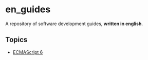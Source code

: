 # en_guides

A repository of software development guides, **written in english**.

## Topics

* [ECMAScript 6](ecma-script-6.md)
